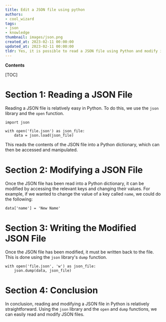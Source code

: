 ```yaml
---
title: Edit a JSON file using python
authors:
- cool_wizard
tags:
- json
- knowledge
thumbnail: images/json.png
created_at: 2023-02-11 00:00:00
updated_at: 2023-02-11 00:00:00
tldr: Yes, it is possible to read a JSON file using Python and modify it using the JSON library.
---
```


**Contents**

[TOC]

# Section 1: Reading a JSON File

Reading a JSON file is relatively easy in Python. To do this, we use the `json` library and the `open` function.

```
import json

with open('file.json') as json_file:
    data = json.load(json_file)
```

This reads the contents of the JSON file into a Python dictionary, which can then be accessed and manipulated.

# Section 2: Modifying a JSON File

Once the JSON file has been read into a Python dictionary, it can be modified by accessing the relevant keys and changing their values. For example, if we wanted to change the value of a key called `name`, we could do the following:

```
data['name'] = 'New Name'
```

# Section 3: Writing the Modified JSON File

Once the JSON file has been modified, it must be written back to the file. This is done using the `json` library's `dump` function.

```
with open('file.json', 'w') as json_file:
    json.dump(data, json_file)
```

# Section 4: Conclusion

In conclusion, reading and modifying a JSON file in Python is relatively straightforward. Using the `json` library and the `open` and `dump` functions, we can easily read and modify JSON files.
